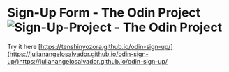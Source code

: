 # Sign-Up Form - The Odin Project![Sign-Up-Project - The Odin Project](https://github.com/TenshinYozora/odin-sign-up/assets/132985775/ffbf72e3-0d09-410a-8864-c878e1fa17cb)

Try it here [https://tenshinyozora.github.io/odin-sign-up/](https://julianangelosalvador.github.io/odin-sign-up/)https://julianangelosalvador.github.io/odin-sign-up/
